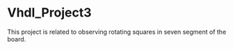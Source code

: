 # Vhdl_Project3
This project is related to observing rotating squares in seven segment of the board.
